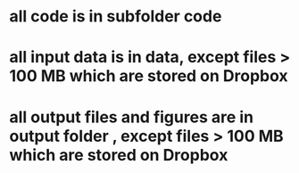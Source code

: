 # all code is in subfolder code

# all input data is in data, except files > 100 MB which are stored on Dropbox

# all output files and figures are in output folder , except files > 100 MB which are stored on Dropbox
